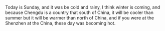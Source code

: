 Today is Sunday, and it was be cold and rainy, I think winter is coming, and because Chengdu is a country that south of China, it will be cooler than summer but it will be warmer than north of China, and if you were at the Shenzhen at the China, these day was becoming hot.
